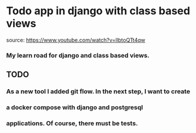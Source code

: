 # Todo app in django with class based  views
source: https://www.youtube.com/watch?v=llbtoQTt4qw

### My learn road for django and class based views.

## TODO
### As a new tool I added git flow. In the next step, I want to create
### a docker compose with django and postgresql
### applications. Of course, there must be tests.

